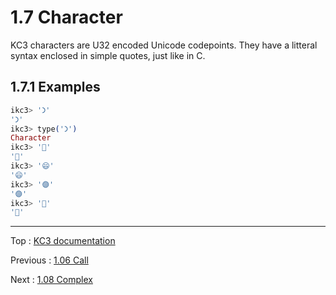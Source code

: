 # 1.7 Character

KC3 characters are U32 encoded Unicode codepoints.
They have a litteral syntax enclosed in simple quotes, just like in C.

## 1.7.1 Examples

```elixir
ikc3> '𐅀'
'𐅀'
ikc3> type('𐅀')
Character
ikc3> '🎳'
'🎳'
ikc3> '😄'
'😄'
ikc3> '🟣'
'🟣'
ikc3> '🤩'
'🤩'
```

---

Top : [KC3 documentation](/doc/)

Previous : [1.06 Call](1.06_Call)

Next : [1.08 Complex](1.08_Complex)
